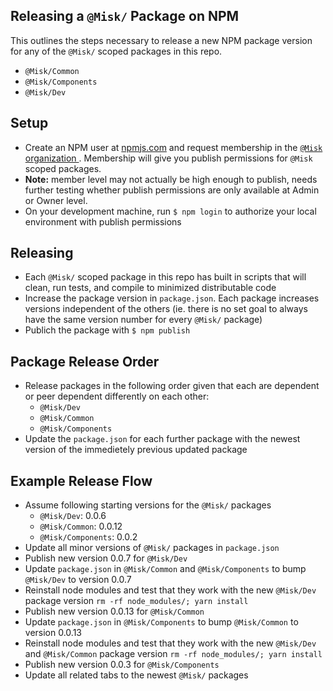 Releasing a `@Misk/` Package on NPM
---

This outlines the steps necessary to release a new NPM package version for any of the `@Misk/` scoped packages in this repo.
- `@Misk/Common`
- `@Misk/Components`
- `@Misk/Dev`

Setup
---
- Create an NPM user at [npmjs.com](http://npmjs.com/) and request membership in the [`@Misk` organization ](https://www.npmjs.com/org/misk). Membership will give you publish permissions for `@Misk` scoped packages. 
- **Note:** member level may not actually be high enough to publish, needs further testing whether publish permissions are only available at Admin or Owner level.
- On your development machine, run `$ npm login` to authorize your local environment with publish permissions

Releasing
---
- Each `@Misk/` scoped package in this repo has built in scripts that will clean, run tests, and compile to minimized distributable code
- Increase the package version in `package.json`. Each package increases versions independent of the others (ie. there is no set goal to always have the same version number for every `@Misk/` package)
- Publich the package with `$ npm publish`

Package Release Order
---
- Release packages in the following order given that each are dependent or peer dependent differently on each other:
  - `@Misk/Dev`
  - `@Misk/Common`
  - `@Misk/Components`
- Update the `package.json` for each further package with the newest version of the immedietely previous updated package

Example Release Flow
---
- Assume following starting versions for the `@Misk/` packages
  - `@Misk/Dev`: 0.0.6
  - `@Misk/Common`: 0.0.12
  - `@Misk/Components`: 0.0.2
- Update all minor versions of `@Misk/` packages in `package.json`
- Publish new version 0.0.7 for `@Misk/Dev`
- Update `package.json` in `@Misk/Common` and `@Misk/Components` to bump `@Misk/Dev` to version 0.0.7
- Reinstall node modules and test that they work with the new `@Misk/Dev` package version `rm -rf node_modules/; yarn install`
- Publish new version 0.0.13 for `@Misk/Common`
- Update `package.json` in `@Misk/Components` to bump `@Misk/Common` to version 0.0.13
- Reinstall node modules and test that they work with the new `@Misk/Dev` and `@Misk/Common` package version `rm -rf node_modules/; yarn install`
- Publish new version 0.0.3 for `@Misk/Components`
- Update all related tabs to the newest `@Misk/` packages
